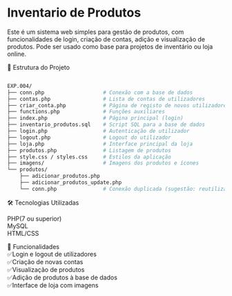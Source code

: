 # Inventario de Produtos

Este é um sistema web simples para gestão de produtos, com funcionalidades de login, criação de contas, adição e visualização de produtos. Pode ser usado como base para projetos de inventário ou loja online.

📁 Estrutura do Projeto
```bash

EXP.004/
├── conn.php                   # Conexão com a base de dados
├── contas.php                 # Lista de contas de utilizadores
├── criar_conta.php            # Página de registo de novos utilizadores
├── functions.php              # Funções auxiliares
├── index.php                  # Página principal (login)
├── inventario_produtos.sql    # Script SQL para a base de dados
├── login.php                  # Autenticação de utilizador
├── logout.php                 # Logout do utilizador
├── loja.php                   # Interface principal da loja
├── produtos.php               # Listagem de produtos
├── style.css / styles.css     # Estilos da aplicação
├── imagens/                   # Imagens dos produtos e ícones
└── produtos/
    ├── adicionar_produtos.php
    ├── adicionar_produtos_update.php
    └── conn.php               # Conexão duplicada (sugestão: reutilizar a principal)
```
🛠️ Tecnologias Utilizadas  

PHP(7 ou superior)  
MySQL  
HTML/CSS  

🧰 Funcionalidades  
✅Login e logout de utilizadores  
✅Criação de novas contas  
✅Visualização de produtos  
✅Adição de produtos à base de dados  
✅Interface de loja com imagens  
